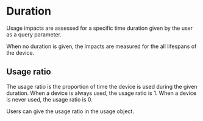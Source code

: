 # Duration

Usage impacts are assessed for a specific time duration given by the user as a query parameter.

When no duration is given, the impacts are measured for the all lifespans of the device.


## Usage ratio

The usage ratio is the proportion of time the device is used during the given duration. When a device is always used, the usage ratio is 1. When a device is never used, the usage ratio is 0.

Users can give the usage ratio in the usage object.